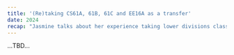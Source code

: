 ```yaml
---
title: '(Re)taking CS61A, 61B, 61C and EE16A as a transfer'
date: 2024
recap: "Jasmine talks about her experience taking lower divisions classes despite her previous experience and why it is necessary, a common question among transfers."
---
```


...TBD...